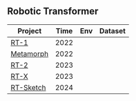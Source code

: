 ## Robotic Transformer

| Project                                           | Time | Env  | Dataset |
| ------------------------------------------------- | ---- | ---- | ------- |
| [RT-1](https://robotics-transformer1.github.io/)  | 2022 |      |         |
| [Metamorph](https://arxiv.org/abs/2203.11931)     | 2022 |      |         |
| [RT-2](https://robotics-transformer2.github.io/)  | 2023 |      |         |
| [RT-X](https://robotics-transformer-x.github.io/) | 2023 |      |         |
| [RT-Sketch](https://rt-sketch.github.io/)         | 2024 |      |         |